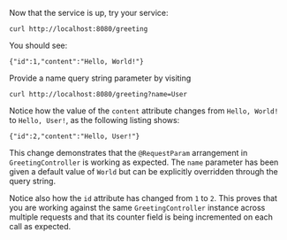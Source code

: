 Now that the service is up, try your service:

```execute-2
curl http://localhost:8080/greeting
```

You should see:

``` 
{"id":1,"content":"Hello, World!"}
```

Provide a name query string parameter by visiting 

```execute-2
curl http://localhost:8080/greeting?name=User
```
Notice how the value of the `content` attribute changes from `Hello, World!` to `Hello, User!`, as the following listing shows:

```
{"id":2,"content":"Hello, User!"}
```
This change demonstrates that the `@RequestParam` arrangement in `GreetingController` is working as expected. The `name` parameter has been given a default value of `World` but can be explicitly overridden through the query string.

Notice also how the `id` attribute has changed from `1` to `2`. This proves that you are working against the same `GreetingController` instance across multiple requests and that its counter field is being incremented on each call as expected.
